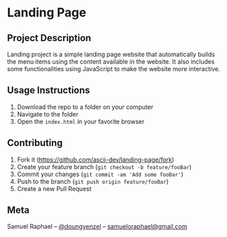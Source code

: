 # Landing Page 

## Project Description
Landing project is a simple landing page website that automatically builds the menu items using the content available in the website. It also includes some functionalities using JavaScript to make the website more interactive.

## Usage Instructions
1. Download the repo to a folder on your computer
2. Navigate to the folder
3. Open the `index.html` in your favorite browser

## Contributing
1. Fork it (https://github.com/ascii-dev/landing-page/fork)
2. Create your feature branch (`git checkout -b feature/fooBar`)
3. Commit your changes (`git commit -am 'Add some fooBar'`)
4. Push to the branch (`git push origin feature/fooBar`)
5. Create a new Pull Request

## Meta
Samuel Raphael – [@doungyenzel](https://twitter.com/doungyenzel) – samueloraphael@gmail.com
